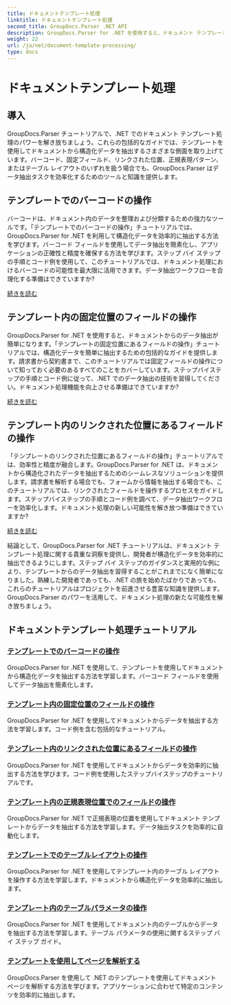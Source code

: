 ```yaml
---
title: ドキュメントテンプレート処理
linktitle: ドキュメントテンプレート処理
second_title: GroupDocs.Parser .NET API
description: GroupDocs.Parser for .NET を使用すると、ドキュメント テンプレートから構造化データを簡単に抽出できます。バーコード、フィールド、正規表現、テーブル レイアウトの操作方法を学習します。
weight: 22
url: /ja/net/document-template-processing/
type: docs
---
```

# ドキュメントテンプレート処理


## 導入

GroupDocs.Parser チュートリアルで、.NET でのドキュメント テンプレート処理のパワーを解き放ちましょう。これらの包括的なガイドでは、テンプレートを使用してドキュメントから構造化データを抽出するさまざまな側面を取り上げています。バーコード、固定フィールド、リンクされた位置、正規表現パターン、またはテーブル レイアウトのいずれを扱う場合でも、GroupDocs.Parser はデータ抽出タスクを効率化するためのツールと知識を提供します。

## テンプレートでのバーコードの操作

バーコードは、ドキュメント内のデータを整理および分類するための強力なツールです。「テンプレートでのバーコードの操作」チュートリアルでは、GroupDocs.Parser for .NET を利用して構造化データを効率的に抽出する方法を学びます。バーコード フィールドを使用してデータ抽出を簡素化し、アプリケーションの正確性と精度を確保する方法を学びます。ステップ バイ ステップの手順とコード例を使用して、このチュートリアルでは、ドキュメント処理におけるバーコードの可能性を最大限に活用できます。データ抽出ワークフローを合理化する準備はできていますか?

[続きを読む](./working-with-barcodes-in-templates/)

## テンプレート内の固定位置のフィールドの操作

GroupDocs.Parser for .NET を使用すると、ドキュメントからのデータ抽出が簡単になります。「テンプレートの固定位置にあるフィールドの操作」チュートリアルでは、構造化データを簡単に抽出するための包括的なガイドを提供します。請求書から契約書まで、このチュートリアルでは固定フィールドの操作について知っておく必要のあるすべてのことをカバーしています。ステップバイステップの手順とコード例に従って、.NET でのデータ抽出の技術を習得してください。ドキュメント処理機能を向上させる準備はできていますか?

[続きを読む](./working-with-fields-at-fixed-positions-in-templates/)

## テンプレート内のリンクされた位置にあるフィールドの操作

「テンプレートのリンクされた位置にあるフィールドの操作」チュートリアルでは、効率性と精度が融合します。GroupDocs.Parser for .NET は、ドキュメントから構造化されたデータを抽出するためのシームレスなソリューションを提供します。請求書を解析する場合でも、フォームから情報を抽出する場合でも、このチュートリアルでは、リンクされたフィールドを操作するプロセスをガイドします。ステップバイステップの手順とコード例を調べて、データ抽出ワークフローを効率化します。ドキュメント処理の新しい可能性を解き放つ準備はできていますか?

[続きを読む](./working-with-fields-at-linked-positions-in-templates/)

結論として、GroupDocs.Parser for .NET チュートリアルは、ドキュメント テンプレート処理に関する貴重な洞察を提供し、開発者が構造化データを効率的に抽出できるようにします。ステップ バイ ステップのガイダンスと実用的な例により、テンプレートからのデータ抽出を習得することがこれまでになく簡単になりました。熟練した開発者であっても、.NET の旅を始めたばかりであっても、これらのチュートリアルはプロジェクトを前進させる豊富な知識を提供します。GroupDocs.Parser のパワーを活用して、ドキュメント処理の新たな可能性を解き放ちましょう。

## ドキュメントテンプレート処理チュートリアル
### [テンプレートでのバーコードの操作](./working-with-barcodes-in-templates/)
GroupDocs.Parser for .NET を使用して、テンプレートを使用してドキュメントから構造化データを抽出する方法を学習します。バーコード フィールドを使用してデータ抽出を簡素化します。
### [テンプレート内の固定位置のフィールドの操作](./working-with-fields-at-fixed-positions-in-templates/)
GroupDocs.Parser for .NET を使用してドキュメントからデータを抽出する方法を学習します。コード例を含む包括的なチュートリアル。
### [テンプレート内のリンクされた位置にあるフィールドの操作](./working-with-fields-at-linked-positions-in-templates/)
GroupDocs.Parser for .NET を使用してドキュメントからデータを効率的に抽出する方法を学びます。コード例を使用したステップバイステップのチュートリアルです。
### [テンプレート内の正規表現位置でのフィールドの操作](./working-with-fields-at-regex-positions-in-templates/)
GroupDocs.Parser for .NET で正規表現の位置を使用してドキュメント テンプレートからデータを抽出する方法を学習します。データ抽出タスクを効率的に自動化します。
### [テンプレートでのテーブルレイアウトの操作](./working-with-table-layout-in-templates/)
GroupDocs.Parser for .NET を使用してテンプレート内のテーブル レイアウトを操作する方法を学習します。ドキュメントから構造化データを効率的に抽出します。
### [テンプレート内のテーブルパラメータの操作](./working-with-table-parameters-in-templates/)
GroupDocs.Parser for .NET を使用してドキュメント内のテーブルからデータを抽出する方法を学習します。テーブル パラメータの使用に関するステップ バイ ステップ ガイド。
### [テンプレートを使用してページを解析する](./parse-pages-using-templates/)
GroupDocs.Parser を使用して .NET のテンプレートを使用してドキュメント ページを解析する方法を学びます。アプリケーションに合わせて特定のコンテンツを効率的に抽出します。